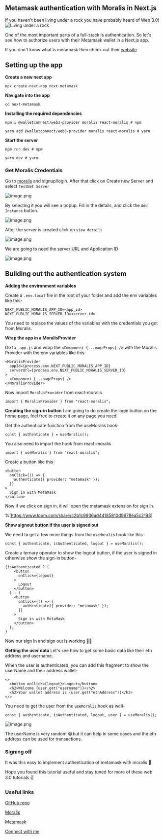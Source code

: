 ## Metamask authentication with Moralis in Next.js

If you haven't been living under a rock you have probably heard of Web 3.0!
![Living under a rock](https://media4.giphy.com/media/WRQiZ1rkueNh0Dw1mQ/giphy.gif)

One of the most important parts of a full-stack is authentication. So let's see how to authorize users with their Metamask wallet in a Next.js app.

If you don't know what is metamask then check out their  [website](https://metamask.io/) 

## Setting up the app
**Create a new next app**

```
npx create-next-app next-metamask
```

**Navigate into the app**

```
cd next-metamask
```

**Installing the required dependencies**

```
npm i @walletconnect/web3-provider moralis react-moralis # npm

yarn add @walletconnect/web3-provider moralis react-moralis # yarn
```

**Start the server**

```
npm run dev # npm

yarn dev # yarn
```


### Get Moralis Credentials

Go to [moralis](https://moralis.io/) and signup/login. After that click on Create new Server and select `TestNet Server`

![image.png](https://cdn.hashnode.com/res/hashnode/image/upload/v1638519444572/c63mPpZZ6.png)

By selecting it you will see a popup. Fill in the details, and click the `Add Instance` button.

![image.png](https://cdn.hashnode.com/res/hashnode/image/upload/v1638519513809/x41ig0cC7.png)


After the server is created click on `view details `


![image.png](https://cdn.hashnode.com/res/hashnode/image/upload/v1638521693161/4xVCAOJGCO.png)


We are going to need the server URL and Application ID 

![image.png](https://cdn.hashnode.com/res/hashnode/image/upload/v1638521770935/AG8Yv6dXz.png)


## Building out the authentication system
**Adding the environment variables**

Create a `.env.local` file in the root of your folder and add the env variables like this-

```
NEXT_PUBLIC_MORALIS_APP_ID=<app_id>
NEXT_PUBLIC_MORALIS_SERVER_ID=<server_id>
```

You need to replace the values of the variables with the credentials you got from Moralis.


**Wrap the app in a MoralisProvider**

Go to `_app.js` and wrap the `<Component {...pageProps} />` with the Moralis Provider with the env variables like this-

```
<MoralisProvider
  appId={process.env.NEXT_PUBLIC_MORALIS_APP_ID}
  serverUrl={process.env.NEXT_PUBLIC_MORALIS_SERVER_ID}
>
  <Component {...pageProps} />
</MoralisProvider>
```

Now import `MoralisProvider` from react-moralis

```
import { MoralisProvider } from "react-moralis";
```

**Creating the sign-in button**
I am going to do create the login button on the home page, feel free to create it on any page you need.

Get the authenticate function from the useMoralis hook-

```
const { authenticate } = useMoralis();
```

You also need to import the hook from react-moralis

```
import { useMoralis } from "react-moralis";
```

Create a button like this-

```
<button
  onClick={() => {
    authenticate({ provider: "metamask" });
  }}
>
  Sign in with MetaMask
</button>
```

Now if we click on sign in, it will open the metamask extension for sign in.

%[https://www.loom.com/share/c2b1c9936ad44185810d9978ea5c2193]

**Show signout button if the user is signed out**

We need to get a few more things from the `useMoralis` hook like this-

```
const { authenticate, isAuthenticated, logout } = useMoralis();
```

Create a ternary operator to show the logout button, if the user is signed in otherwise show the sign-in button-

```
{isAuthenticated ? (
    <button
      onClick={logout}
    >
      Logout
    </button>
  ) : (
    <button
      onClick={() => {
        authenticate({ provider: "metamask" });
      }}
    >
      Sign in with MetaMask
    </button>
  );
}
```


Now our sign in and sign out is working 🥳🥳

**Getting the user data**
Let's see how to get some basic data like their eth address and username.

When the user is authenticated, you can add this fragment to show the userName and their address wallet-

```
<>
  <button onClick={logout}>Logout</button>
  <h2>Welcome {user.get("username")}</h2>
  <h2>Your wallet address is {user.get("ethAddress")}</h2>
</>
```

You need to get the user from the `useMoralis` hook as well-

```
const { authenticate, isAuthenticated, logout, user } = useMoralis();
```

![image.png](https://cdn.hashnode.com/res/hashnode/image/upload/v1638538592544/Mmo4idnMF.png)

The userName is very random 😂but it can help in some cases and the eth address can be used for transactions.

### Signing off

It was this easy to implement authentication of metamask with moralis 🤯

Hope you found this tutorial useful and stay tuned for more of these web 3.0 tutorials ✌️


### Useful links

 [GitHub repo](Link) 

[Moralis](https://moralis.io/) 

[Metamask](https://metamask.io/) 

[Connect with me](https://links.avneesh.tech)
